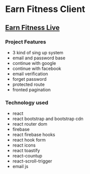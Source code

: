 # Earn Fitness Client

## [Earn Fitness Live](https://earn-fitness-client.web.app/)

### Project Features

- 3 kind of sing up system
- email and password base
- continue with google
- continue with facebook
- email verification
- forget password
- protected route
- fronted pagination

### Technology used

- react
- react bootstrap and bootstrap cdn
- react router dom
- firebase
- react firebase hooks
- react hook form
- react icons
- react toastify
- react-countup
- react-scroll-trigger
- email js
